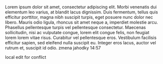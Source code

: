 Lorem ipsum dolor sit amet, consectetur adipiscing elit. Morbi venenatis dui elementum leo varius, at blandit lacus dignissim. Duis fermentum, tellus quis efficitur porttitor, magna nibh suscipit turpis, eget posuere nunc dolor nec libero. Mauris odio ligula, rhoncus sit amet neque a, imperdiet molestie arcu. Phasellus pellentesque turpis vel pellentesque consectetur. Maecenas sollicitudin, nisi ac vulputate congue, lorem elit congue felis, non feugiat lorem lorem vitae risus. Curabitur vel pellentesque eros. Vestibulum facilisis efficitur sapien, sed eleifend nulla suscipit eu. Integer eros lacus, auctor vel rutrum et, suscipit id odio.
zmena jahodky 14:57

local edit for conflict
